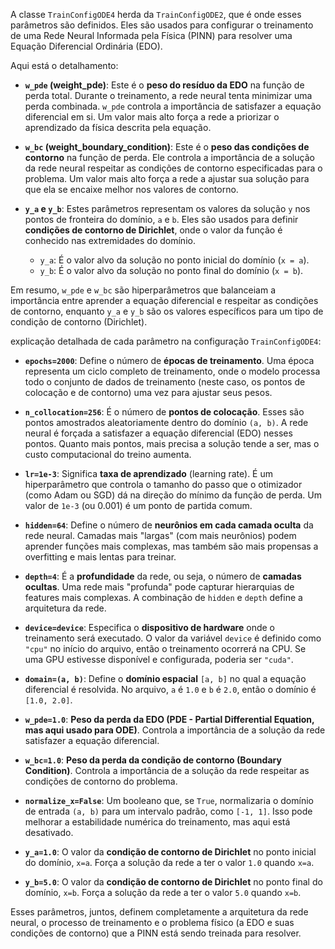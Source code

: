 A classe `TrainConfigODE4` herda da `TrainConfigODE2`, que é onde esses parâmetros são definidos. Eles são usados para configurar o treinamento de uma Rede Neural Informada pela Física (PINN) para resolver uma Equação Diferencial Ordinária (EDO).

Aqui está o detalhamento:

- __`w_pde` (weight_pde)__: Este é o __peso do resíduo da EDO__ na função de perda total. Durante o treinamento, a rede neural tenta minimizar uma perda combinada. `w_pde` controla a importância de satisfazer a equação diferencial em si. Um valor mais alto força a rede a priorizar o aprendizado da física descrita pela equação.

- __`w_bc` (weight_boundary_condition)__: Este é o __peso das condições de contorno__ na função de perda. Ele controla a importância de a solução da rede neural respeitar as condições de contorno especificadas para o problema. Um valor mais alto força a rede a ajustar sua solução para que ela se encaixe melhor nos valores de contorno.

- __`y_a` e `y_b`__: Estes parâmetros representam os valores da solução `y` nos pontos de fronteira do domínio, `a` e `b`. Eles são usados para definir __condições de contorno de Dirichlet__, onde o valor da função é conhecido nas extremidades do domínio.

  - `y_a`: É o valor alvo da solução no ponto inicial do domínio (`x = a`).
  - `y_b`: É o valor alvo da solução no ponto final do domínio (`x = b`).

Em resumo, `w_pde` e `w_bc` são hiperparâmetros que balanceiam a importância entre aprender a equação diferencial e respeitar as condições de contorno, enquanto `y_a` e `y_b` são os valores específicos para um tipo de condição de contorno (Dirichlet).



explicação detalhada de cada parâmetro na configuração `TrainConfigODE4`:

- __`epochs=2000`__: Define o número de __épocas de treinamento__. Uma época representa um ciclo completo de treinamento, onde o modelo processa todo o conjunto de dados de treinamento (neste caso, os pontos de colocação e de contorno) uma vez para ajustar seus pesos.

- __`n_collocation=256`__: É o número de __pontos de colocação__. Esses são pontos amostrados aleatoriamente dentro do domínio `(a, b)`. A rede neural é forçada a satisfazer a equação diferencial (EDO) nesses pontos. Quanto mais pontos, mais precisa a solução tende a ser, mas o custo computacional do treino aumenta.

- __`lr=1e-3`__: Significa __taxa de aprendizado__ (learning rate). É um hiperparâmetro que controla o tamanho do passo que o otimizador (como Adam ou SGD) dá na direção do mínimo da função de perda. Um valor de `1e-3` (ou 0.001) é um ponto de partida comum.

- __`hidden=64`__: Define o número de __neurônios em cada camada oculta__ da rede neural. Camadas mais "largas" (com mais neurônios) podem aprender funções mais complexas, mas também são mais propensas a overfitting e mais lentas para treinar.

- __`depth=4`__: É a __profundidade__ da rede, ou seja, o número de __camadas ocultas__. Uma rede mais "profunda" pode capturar hierarquias de features mais complexas. A combinação de `hidden` e `depth` define a arquitetura da rede.

- __`device=device`__: Especifica o __dispositivo de hardware__ onde o treinamento será executado. O valor da variável `device` é definido como `"cpu"` no início do arquivo, então o treinamento ocorrerá na CPU. Se uma GPU estivesse disponível e configurada, poderia ser `"cuda"`.

- __`domain=(a, b)`__: Define o __domínio espacial__ `[a, b]` no qual a equação diferencial é resolvida. No arquivo, `a` é `1.0` e `b` é `2.0`, então o domínio é `[1.0, 2.0]`.

- __`w_pde=1.0`__: __Peso da perda da EDO (PDE - Partial Differential Equation, mas aqui usado para ODE)__. Controla a importância de a solução da rede satisfazer a equação diferencial.

- __`w_bc=1.0`__: __Peso da perda da condição de contorno (Boundary Condition)__. Controla a importância de a solução da rede respeitar as condições de contorno do problema.

- __`normalize_x=False`__: Um booleano que, se `True`, normalizaria o domínio de entrada `(a, b)` para um intervalo padrão, como `[-1, 1]`. Isso pode melhorar a estabilidade numérica do treinamento, mas aqui está desativado.

- __`y_a=1.0`__: O valor da __condição de contorno de Dirichlet__ no ponto inicial do domínio, `x=a`. Força a solução da rede a ter o valor `1.0` quando `x=a`.

- __`y_b=5.0`__: O valor da __condição de contorno de Dirichlet__ no ponto final do domínio, `x=b`. Força a solução da rede a ter o valor `5.0` quando `x=b`.

Esses parâmetros, juntos, definem completamente a arquitetura da rede neural, o processo de treinamento e o problema físico (a EDO e suas condições de contorno) que a PINN está sendo treinada para resolver.

